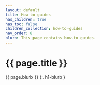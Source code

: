 ```yaml
---
layout: default
title: How-to guides
has_children: true
has_toc: false
children_collection: how-to-guides
nav_order: 8
blurb: This page contains how-to guides.
---
```


# {{ page.title }}

{{ page.blurb }}
{:. h1-blurb }